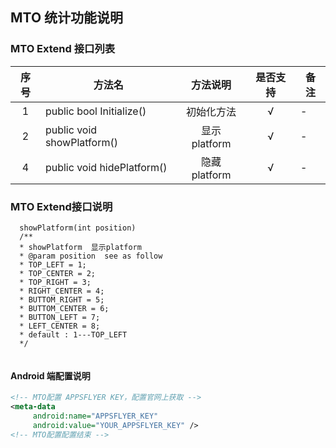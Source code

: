 ## MTO 统计功能说明

### MTO Extend 接口列表

| 序号 | 方法名 | 方法说明 | 是否支持 | 备注 |
| :--: | -- |:-------: | :-----: | -- |
| 1 | public bool Initialize() | 初始化方法 | √ | - |
| 2 | public void showPlatform() | 显示platform | √ | - |
| 4 | public void hidePlatform() | 隐藏platform | √ | - |

### MTO Extend接口说明
```
  showPlatform(int position)
  /**
  * showPlatform  显示platform
  * @param position  see as follow
  * TOP_LEFT = 1;
  * TOP_CENTER = 2;
  * TOP_RIGHT = 3;
  * RIGHT_CENTER = 4;
  * BUTTOM_RIGHT = 5;
  * BUTTOM_CENTER = 6;
  * BUTTON_LEFT = 7;
  * LEFT_CENTER = 8;
  * default : 1---TOP_LEFT
  */
```

```

```

 #### Android 端配置说明
 ``` xml
 <!-- MTO配置 APPSFLYER KEY，配置官网上获取 --> 
 <meta-data
      android:name="APPSFLYER_KEY"
      android:value="YOUR_APPSFLYER_KEY" />
<!-- MTO配置配置结束 -->
 ```